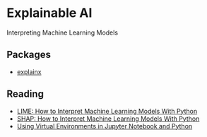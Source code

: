 # Explainable AI
Interpreting Machine Learning Models

## Packages
- [explainx](https://pypi.org/project/explainx/)


## Reading

- [LIME: How to Interpret Machine Learning Models With Python](https://towardsdatascience.com/lime-how-to-interpret-machine-learning-models-with-python-94b0e7e4432e)
- [SHAP: How to Interpret Machine Learning Models With Python](https://towardsdatascience.com/shap-how-to-interpret-machine-learning-models-with-python-2323f5af4be9)
- [Using Virtual Environments in Jupyter Notebook and Python](https://janakiev.com/blog/jupyter-virtual-envs/)
